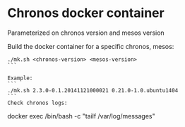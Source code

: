# Chronos docker container

Parameterized on chronos version and mesos version

Build the docker container for a specific chronos, mesos:
````
./mk.sh <chronos-version> <mesos-version>
```

Example:
```
./mk.sh 2.3.0-0.1.20141121000021 0.21.0-1.0.ubuntu1404
```
Check chronos logs:
````
docker exec <chronos container id> /bin/bash -c "tailf /var/log/messages"
```
